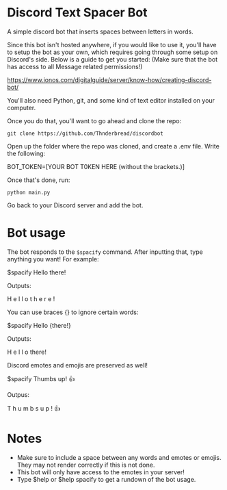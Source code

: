 # Discord Text Spacer Bot

A simple discord bot that inserts spaces between letters in words.

Since this bot isn't hosted anywhere, if you would like to use it, you'll have to setup the bot as your own, which requires
going through some setup on Discord's side. Below is a guide to get you started:
(Make sure that the bot has access to all Message related permissions!)

https://www.ionos.com/digitalguide/server/know-how/creating-discord-bot/

You'll also need Python, git, and some kind of text editor installed on your computer.


Once you do that, you'll want to go ahead and clone the repo:

```git clone https://github.com/Thnderbread/discordbot```

Open up the folder where the repo was cloned, and create a .env file. Write the following:

BOT_TOKEN=[YOUR BOT T0KEN HERE (without the brackets.)]

Once that's done, run:

```python main.py```

Go back to your Discord server and add the bot.

# Bot usage

The bot responds to the ``$spacify`` command. After inputting that, type anything you want! For example:

$spacify Hello there!

Outputs:

H e l l o t h e r e !

You can use braces {} to ignore certain words:

$spacify Hello {there!}

Outputs:

H e l l o there!

Discord emotes and emojis are preserved as well!

$spacify Thumbs up! 👍

Outpus:

T h u m b s u p ! 👍

# Notes

- Make sure to include a space between any words and emotes or emojis. They may not render correctly if this is not done.
- This bot will only have access to the emotes in your server!
- Type $help or $help spacify to get a rundown of the bot usage.
